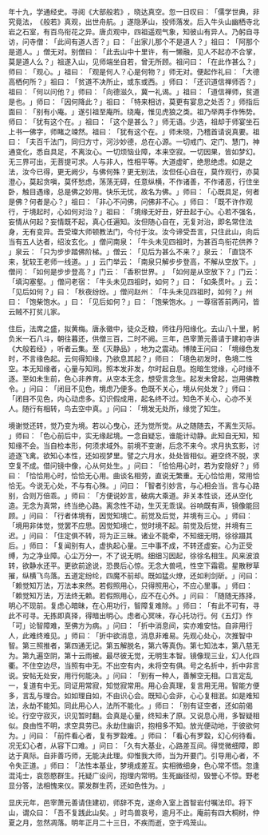 年十九，学通经史。寻阅《大部般若》​，晓达真空。忽一日叹曰：​「儒学世典，非究竟法，​《般若》真观，出世舟航。​」遂隐茅山，投师落发。后入牛头山幽栖寺北岩之石室，有百鸟衔花之异。唐贞观中，四祖遥观气象，知彼山有异人。乃躬自寻访，问寺僧：​「此间有道人否？​」曰：​「出家儿那个不是道人？​」祖曰：​「阿那个是道人。​」僧无对。别僧曰：​「此去山中十里许，有一懒融，见人不起亦不合掌，莫是道人么？​」祖遂入山，见师端坐自若，曾无所顾。祖问曰：​「在此作甚么？​」师曰：​「观心。​」祖曰：​「观是何人？心是何物？​」师无对。便起作礼曰：​「大德高栖何所？​」祖曰：​「贫道不决所止，或东或西。​」师曰：​「还识道信禅师否？​」祖曰：​「何以问他？​」师曰：​「向德滋久，冀一礼谒。​」祖曰：​「道信禅师，贫道是也。​」师曰：​「因何降此？​」祖曰：​「特来相访，莫更有宴息之处否？​」师指后面曰：​「别有小庵。​」遂引祖至庵所。绕庵，惟见虎狼之类。祖乃举两手作怖势。师曰：​「犹有这个在。​」祖曰：​「这个是甚么？​」师无语。少选，祖却于师宴坐石上书一佛字，师睹之竦然。祖曰：​「犹有这个在。​」师未晓，乃稽首请说真要。祖曰：​「夫百千法门，同归方寸，河沙妙德，总在心源。一切戒门、定门、慧门，神通变化，悉自具足，不离汝心。一切烦恼业障，本来空寂。一切因果，皆如梦幻。无三界可出，无菩提可求。人与非人，性相平等。大道虚旷，绝思绝虑。如是之法，汝今已得，更无阙少，与佛何殊？更无别法，汝但任心自在，莫作观行，亦莫澄心，莫起贪嗔，莫怀愁虑，荡荡无碍，任意纵横，不作诸善，不作诸恶，行住坐卧，触目遇缘，总是佛之妙用。快乐无忧，故名为佛。​」师曰：​「心既具足，何者是佛？何者是心？​」祖曰：​「非心不问佛，问佛非不心。​」师曰：​「既不许作观行，于境起时，心如何对治？​」祖曰：​「境缘无好丑，好丑起于心。心若不强名，妄情从何起？妄情既不起，真心任遍知。汝但随心自在，无复对治，即名常住法身，无有变异。吾受璨大师顿教法门，今付于汝。汝今谛受吾言，只住此山，向后当有五人达者，绍汝玄化。​」僧问南泉：​「牛头未见四祖时，为甚百鸟衔花供养？​」泉云：​「只为步步踏佛阶梯。​」僧云：​「见后为甚么不来？​」泉云：​「直饶不来，犹较王老师一线道。​」​」云门举云：​「南泉只解步步登高，不解从空放下。​」僧问：​「如何是步步登高？​」门云：​「香积世界。​」​「如何是从空放下？​」门云：​「填沟塞壑。​」僧问老宿：​「牛头未见四祖时，如何？​」曰：​「如条贯叶。​」云：​「见后如何？​」曰：​「秋夜纷纷。​」僧问赵州：​「牛头未见四祖时，如何？​」州曰：​「饱柴饱水。​」曰：​「见后如何？​」曰：​「饱柴饱水。​」一尊宿答前两问，皆云贼不打贫儿家。

住后，法席之盛，拟黄梅。唐永徽中，徒众乏粮，师往丹阳缘化。去山八十里，躬负米一石八斗，朝往暮还，供僧三百，二时不阙。三年，邑宰萧元善请于建初寺讲《大般若经》​，听者云集。至《灭静品》​，地为之震动。博陵王问曰：​「境缘色发时，不言缘色起。云何得知缘，乃欲息其起？​」师曰：​「境色初发时，色境二性空。本无知缘者，心量与知同。照本发非发，尔时起自息。抱暗生觉缘，心时缘不逐。至如未生前，色心非养育。从空本无念，想受言念生。起发未曾起，岂用佛教令。​」问曰：​「闭目不见色，境虑乃便多。色既不关心，境从何处发？​」师曰：​「闭目不见色，内心动虑多。幻识假成用，起名终不过。知色不关心，心亦不关人。随行有相转，鸟去空中真。​」问曰：​「境发无处所，缘觉了知生。

境谢觉还转，觉乃变为境。若以心曳心，还为觉所觉。从之随随去，不离生灭际。​」师曰：​「色心前后中，实无缘起境。一念自疑忘，谁能计动静。此知自无知，知知缘不会。当自检本形，何须求域外。前境不变谢，后念不来今。求月执玄影，讨迹逐飞禽。欲知心本性，还如视梦里。譬之六月水，处处皆相似。避空终不脱，求空复不成。借问镜中像，心从何处生。​」问曰：​「恰恰用心时，若为安隐好？​」师曰：​「恰恰用心时，恰恰无心用。曲谈名相劳，直说无繁重。无心恰恰用，常用恰恰无。今说无心处，不与有心殊。​」问曰：​「智者引妙言，与心相会当。言与心路别，合则万倍乖。​」师曰：​「方便说妙言，破病大乘道。非关本性谈，还从空化造。无念为真常，终当绝心路。离念性不动，生灭无乖误。谷响既有声，镜像能回顾。​」问曰：​「行者体境有，因觉知境亡。前觉及后觉，并境有三心。​」师曰：​「境用非体觉，觉罢不应思。因觉知境亡，觉时境不起。前觉及后觉，并境有三迟。​」问曰：​「住定俱不转，将为正三昧。诸业不能牵，不知细无明，徐徐蹑其后。​」师曰：​「复闻别有人，虚执起心量。三中事不成，不转还虚妄。心为正受缚，为之净业障。心尘万分一，不了说无明。细细习因起，徐徐名相生。风来波浪转，欲静水还平。更欲前途说，恐畏后心惊。无念大兽吼，性空下霜雹。星散秽草摧，纵横飞鸟落。五道定纷纶，四魔不前却。既如猛火燎，还如利剑斫。​」问曰：​「赖觉知万法，万法本来然。若假照用心，只得照用心，不应心里事。​」师曰：​「赖觉知万法，万法终无赖。若假照用心，应不在心外。​」问曰：​「随随无拣择，明心不现前。复虑心暗昧，在心用功行，智障复难除。​」师曰：​「有此不可有，寻此不可寻。无拣即真择，得暗出明心。虑者心冥味，存心托功行。何《五灯》作「可」论智障难，至佛方为病。​」问曰：​「折中消息间，实亦难安怙。自非用行人，此难终难见。​」师曰：​「折中欲消息，消息非难易。先观心处心，次推智中智。第三照推者，第四通无记。第五解脱名，第六等真伪。第七知法本，第八慈无为。第九遍空阴，第十云雨被。最尽彼无觉，无明生本智。镜像现三业，幻人化四衢。不住空边尽，当照有中无。不出空有内，未将空有俱。号之名折中，折中非言说。安帖无处安，用行何能决。​」问曰：​「别有一种人，善解空无相。口言定乱一，复道有中无。同证用常寂，知觉寂常用。用心会真理，复言用无用。智能方便多，言乱与理合。如如理自如，不由识心会。既知心会非，心心复相泯。如是难知法，永劫不能知。同此用心人，法所不能化。​」师曰：​「别有证空者，还如前偈论。行空守寂灭，识见暂时翻。会真是心量，终知未了原。又说息心用，多智疑相似。良由性不明，求空具劳已。永劫住幽识，抱相多不知。放光便动地，于彼欲何为。​」问曰：​「前件看心者，复有罗縠难。​」师曰：​「看心有罗縠，幻心何待看。况无幻心者，从容下口难。​」问曰：​「久有大基业，心路差互间。得觉微细障，即达于真际。自非善巧师，无能决此理。仰惟我大师，当为开要门。引导用心者，不令失正道。​」师曰：​「法性本基业，梦境成差互。实相微细身，色心常不悟。忽逢混沌士，哀怨愍群生。托疑广设问，抱理内常明。生死幽径彻，毁誉心不惊。野老显分答，法相愧来仪。蒙发群生药，还如色性为。​」

显庆元年，邑宰萧元善请住建初，师辞不克，遂命入室上首智岩付嘱法印。将下山，谓众曰：​「吾不复践此山矣。​」时鸟兽哀号，逾月不止。庵前有四大桐树，仲夏之月，忽然凋落。明年正月二十三日，不疾而逝，空于鸡笼山。
